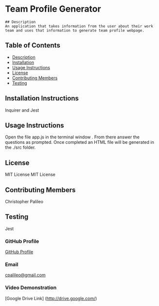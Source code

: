 # Team Profile Generator

    ## Description
    An application that takes information from the user about their work team and uses that information to generate team profile webpage.

## Table of Contents

- [Description](#Description)
- [Installation](#Installation-Instructions)
- [Usage Instructions](#Usage-Instructions)
- [License](#License)
- [Contributing Members](#Contributing-Members)
- [Testing](#Testing)

## Installation Instructions

Inquirer and Jest

## Usage Instructions

Open the file app.js in the terminal window <node app.js>. From there answer the questions as prompted. Once completed an HTML file will be generated in the ./src folder.

## License

MIT License
MIT License

## Contributing Members

Christopher Palileo

## Testing

Jest

### GitHub Profile

[GitHub Profile](http://github.com/https://github.com/cpalileo)

### Email

cpalileo@gmail.com

### Video Demonstration

[Google Drive Link] (http://drive.google.com/)
